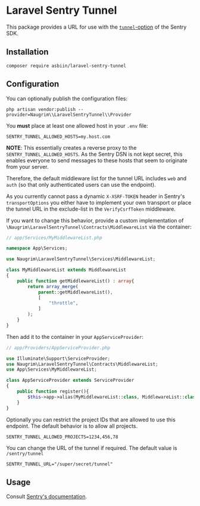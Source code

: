 # Laravel Sentry Tunnel

This package provides a URL for use with the [`tunnel`-option](https://docs.sentry.io/platforms/javascript/troubleshooting/#using-the-tunnel-option) of the Sentry SDK.

## Installation

```shell
composer require asbiin/laravel-sentry-tunnel
```

## Configuration

You can optionally publish the configuration files:

```shell
php artisan vendor:publish --provider=Naugrim\\LaravelSentryTunnel\\Provider
```

You **must** place at least one allowed host in your `.env` file:

```dotenv
SENTRY_TUNNEL_ALLOWED_HOSTS=my.host.com
```

**NOTE**: This essentially creates a reverse proxy to the `SENTRY_TUNNEL_ALLOWED_HOSTS`. As the Sentry DSN is not kept secret, this enables everyone to send messages to these hosts that seem to originate from your server.

Therefore, the default middleware list for the tunnel URL includes `web` and `auth` (so that only authenticated users can use the endpoint).

As you currently cannot pass a dynamic `X-XSRF-TOKEN` header in Sentry's `transportOptions` you either have to implement your own transport or place the tunnel URL in the exclude-list in the `VerifyCsrfToken` middleware.

If you want to change this behavior, provide a custom implementation of `\Naugrim\LaravelSentryTunnel\Contracts\MiddlewareList` via the container:

```php
// app/Services/MyMiddlewareList.php

namespace App\Services;

use Naugrim\LaravelSentryTunnel\Services\MiddlewareList;

class MyMiddlewareList extends MiddlewareList
{
    public function getMiddlewareList() : array{
        return array_merge(
            parent::getMiddlewareList(),
            [
                "throttle",
            ]
        );
    }
}
```

Then add it to the container in your `AppServiceProvider`:

```php
// app/Providers/AppServiceProvider.php

use Illuminate\Support\ServiceProvider;
use Naugrim\LaravelSentryTunnel\Contracts\MiddlewareList;
use App\Services\MyMiddlewareList;

class AppServiceProvider extends ServiceProvider
{
    public function register(){
        $this->app->alias(MyMiddlewareList::class, MiddlewareList::class);
    }
}
```

Optionally you can restrict the project IDs that are allowed to use this endpoint. The default behavior is to allow all projects.

```dotenv
SENTRY_TUNNEL_ALLOWED_PROJECTS=1234,456,78
```

You can change the URL of the tunnel if required. The default value is `/sentry/tunnel`

```dotenv
SENTRY_TUNNEL_URL="/super/secret/tunnel"
```

## Usage

Consult [Sentry's documentation](https://docs.sentry.io/platforms/javascript/troubleshooting/#using-the-tunnel-option).
